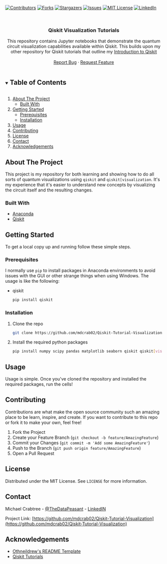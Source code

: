 <!-- PROJECT SHIELDS -->

[![Contributors][contributors-shield]][contributors-url]
[![Forks][forks-shield]][forks-url]
[![Stargazers][stars-shield]][stars-url]
[![Issues][issues-shield]][issues-url]
[![MIT License][license-shield]][license-url]
[![LinkedIn][linkedin-shield]][linkedin-url]

<!-- PROJECT LOGO -->
<br />
<p align="center">

  <h3 align="center">Qiskit Visualization Tutorials</h3>

  <p align="center">
    This repository contains Jupyter notebooks that demonstrate the quantum circuit visualization capabilities available within Qiskit.
	This builds upon my other repository for Qiskit tutorials that outline my 
	<a href="https://github.com/mdcrab02/Qiskit-Introduction">Introduction to Qiskit</a>
	<br />
    <br />
    <a href="https://github.com/mdcrab02/Qiskit-Tutorial-Visualization/issues">Report Bug</a>
    ·
    <a href="https://github.com/mdcrab02/Qiskit-Tutorial-Visualization/issues">Request Feature</a>
  </p>
</p>



<!-- TABLE OF CONTENTS -->
<details open="open">
  <summary><h2 style="display: inline-block">Table of Contents</h2></summary>
  <ol>
    <li>
      <a href="#about-the-project">About The Project</a>
      <ul>
        <li><a href="#built-with">Built With</a></li>
      </ul>
    </li>
    <li>
      <a href="#getting-started">Getting Started</a>
      <ul>
        <li><a href="#prerequisites">Prerequisites</a></li>
        <li><a href="#installation">Installation</a></li>
      </ul>
    </li>
    <li><a href="#usage">Usage</a></li>
    <li><a href="#contributing">Contributing</a></li>
    <li><a href="#license">License</a></li>
    <li><a href="#contact">Contact</a></li>
    <li><a href="#acknowledgements">Acknowledgements</a></li>
  </ol>
</details>



<!-- ABOUT THE PROJECT -->
## About The Project

This project is my repository for both learning and showing how to do all sorts of quantum visualizations using `qiskit` and `qiskit[visualization`.  It's my experience that it's easier to understand new concepts by visualizing the circuit itself and the resulting changes.


### Built With

* [Anaconda](https://www.anaconda.com/)
* [Qiskit](https://qiskit.org/)


<!-- GETTING STARTED -->
## Getting Started

To get a local copy up and running follow these simple steps.

### Prerequisites

I normally use `pip` to install packages in Anaconda environments to avoid issues with the GUI or other strange things when using Windows.  The usage is like the following:
* qiskit
  ```sh
  pip install qiskit
  ```

### Installation

1. Clone the repo
   ```sh
   git clone https://github.com/mdcrab02/Qiskit-Tutorial-Visualization.git
   ```
2. Install the required python packages
   ```sh
   pip install numpy scipy pandas matplotlib seaborn qiskit qiskit[visualization] jupyter jupyterlab
   ```



<!-- USAGE EXAMPLES -->
## Usage

Usage is simple.  Once you've cloned the repository and installed the required packages, run the cells!



<!-- CONTRIBUTING -->
## Contributing

Contributions are what make the open source community such an amazing place to be learn, inspire, and create. If you want to contribute to this repo or fork it to make your own, feel free!

1. Fork the Project
2. Create your Feature Branch (`git checkout -b feature/AmazingFeature`)
3. Commit your Changes (`git commit -m 'Add some AmazingFeature'`)
4. Push to the Branch (`git push origin feature/AmazingFeature`)
5. Open a Pull Request



<!-- LICENSE -->
## License

Distributed under the MIT License. See `LICENSE` for more information.



<!-- CONTACT -->
## Contact

Michael Crabtree - [@TheDataPeasant](https://twitter.com/TheDataPeasant) - [LinkedIN](https://www.linkedin.com/in/mikecrabtree2/)

Project Link: [https://github.com/mdcrab02/Qiskit-Tutorial-Visualization](https://github.com/mdcrab02/Qiskit-Tutorial-Visualization)



<!-- ACKNOWLEDGEMENTS -->
## Acknowledgements

* [Othneildrew's README Template](https://github.com/othneildrew/Best-README-Template)
* [Qiskit Tutorials](https://qiskit.org/documentation/tutorials.html)





<!-- MARKDOWN LINKS & IMAGES -->
<!-- https://www.markdownguide.org/basic-syntax/#reference-style-links -->
[contributors-shield]: https://img.shields.io/github/contributors/mdcrab02/Qiskit-Tutorial-Visualization.svg?style=for-the-badge
[contributors-url]: https://github.com/mdcrab02/Qiskit-Tutorial-Visualization/graphs/contributors
[forks-shield]: https://img.shields.io/github/forks/mdcrab02/Qiskit-Tutorial-Visualization.svg?style=for-the-badge
[forks-url]: https://github.com/mdcrab02/Qiskit-Tutorial-Visualization/network/members
[stars-shield]: https://img.shields.io/github/stars/mdcrab02/Qiskit-Tutorial-Visualization.svg?style=for-the-badge
[stars-url]: https://github.com/mdcrab02/Qiskit-Tutorial-Visualization/stargazers
[issues-shield]: https://img.shields.io/github/issues/mdcrab02/Qiskit-Tutorial-Visualization.svg?style=for-the-badge
[issues-url]: https://github.com/mdcrab02/Qiskit-Tutorial-Visualization/issues
[license-shield]: https://img.shields.io/github/license/mdcrab02/Qiskit-Tutorial-Visualization.svg?style=for-the-badge
[license-url]: https://github.com/mdcrab02/Qiskit-Tutorial-Visualization/blob/master/LICENSE.txt
[linkedin-shield]: https://img.shields.io/badge/-LinkedIn-black.svg?style=for-the-badge&logo=linkedin&colorB=555
[linkedin-url]: https://linkedin.com/in/mikecrabtree2